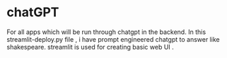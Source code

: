 # chatGPT
For all apps which will be run through chatgpt in the backend.
In this streamlit-deploy.py file , i have prompt engineered chatgpt to answer like shakespeare.
streamlit is used for creating basic web UI .
